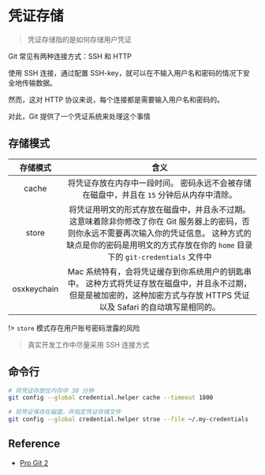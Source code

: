# 凭证存储

> 凭证存储指的是如何存储用户凭证

Git 常见有两种连接方式：SSH 和 HTTP

使用 SSH 连接，通过配置 SSH-key，就可以在不输入用户名和密码的情况下安全地传输数据。

然而，这对 HTTP 协议来说，每个连接都是需要输入用户名和密码的。

对此，Git 提供了一个凭证系统来处理这个事情

## 存储模式

| 存储模式 | 含义 |
| :--: | :--: |
| cache | 将凭证存放在内存中一段时间。 密码永远不会被存储在磁盘中，并且在 `15` 分钟后从内存中清除。 |
| store | 将凭证用明文的形式存放在磁盘中，并且永不过期。 这意味着除非你修改了你在 Git 服务器上的密码，否则你永远不需要再次输入你的凭证信息。 这种方式的缺点是你的密码是用明文的方式存放在你的 `home` 目录下的 `git-credentials` 文件中 |
| osxkeychain | Mac 系统特有，会将凭证缓存到你系统用户的钥匙串中。 这种方式将凭证存放在磁盘中，并且永不过期，但是是被加密的，这种加密方式与存放 HTTPS 凭证以及 Safari 的自动填写是相同的。|

!> `store` 模式存在用户账号密码泄露的风险

> 真实开发工作中尽量采用 SSH 连接方式

## 命令行

```bash
# 将凭证存放在内存中 30 分钟
git config --global credential.helper cache --timeout 1800

# 将凭证保存在磁盘，并指定凭证存储文件
git config --global credential.helper stroe --file ~/.my-credentials
```

## Reference

- [Pro Git 2](https://bingohuang.gitbooks.io/progit2/content/07-git-tools/sections/credentials.html)